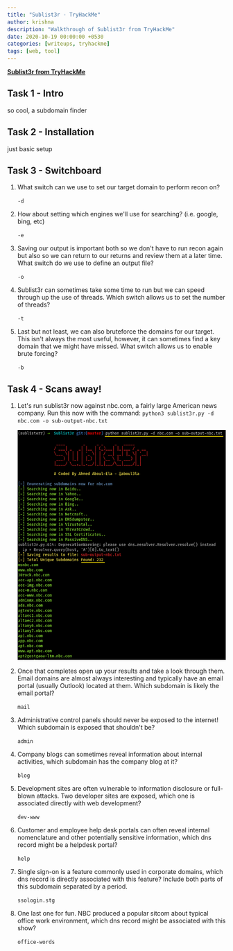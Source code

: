 ```yaml
---
title: "Sublist3r - TryHackMe"
author: krishna
description: "Walkthrough of Sublist3r from TryHackMe"
date: 2020-10-19 00:00:00 +0530
categories: [writeups, tryhackme]
tags: [web, tool]
---
```


**[Sublist3r from TryHackMe](https://tryhackme.com/room/rpsublist3r)**

## Task 1 - Intro

so cool, a subdomain finder

## Task 2 - Installation

just basic setup

## Task 3 - Switchboard

1. What switch can we use to set our target domain to perform recon on?

	`-d`

2. How about setting which engines we'll use for searching? (i.e. google, bing, etc)

	`-e`

3. Saving our output is important both so we don't have to run recon again but also so we can return to our returns and review them at a later time. What switch do we use to define an output file?

	`-o`

4. Sublist3r can sometimes take some time to run but we can speed through up the use of threads. Which switch allows us to set the number of threads?

	`-t`

5. Last but not least, we can also bruteforce the domains for our target. This isn't always the most useful, however, it can sometimes find a key domain that we might have missed. What switch allows us to enable brute forcing?

	`-b`

## Task 4 - Scans away!

1. Let's run sublist3r now against nbc.com, a fairly large American news company. Run this now with the command: `python3 sublist3r.py -d nbc.com -o sub-output-nbc.txt`

	![sublister results](https://raw.githubusercontent.com/lordlabuckdas/lordlabuckdas.github.io/gh-pages/assets/img/tryhackme/sublister/sublister1.png)

2. Once that completes open up your results and take a look through them. Email domains are almost always interesting and typically have an email portal (usually Outlook) located at them. Which subdomain is likely the email portal? 

	`mail`

3. Administrative control panels should never be exposed to the internet! Which subdomain is exposed that shouldn't be?

	`admin`

4. Company blogs can sometimes reveal information about internal activities, which subdomain has the company blog at it?

	`blog`

5. Development sites are often vulnerable to information disclosure or full-blown attacks. Two developer sites are exposed, which one is associated directly with web development?

	`dev-www`

6. Customer and employee help desk portals can often reveal internal nomenclature and other potentially sensitive information, which dns record might be a helpdesk portal?

	`help`

7. Single sign-on is a feature commonly used in corporate domains, which dns record is directly associated with this feature? Include both parts of this subdomain separated by a period.

	`ssologin.stg`

8. One last one for fun. NBC produced a popular sitcom about typical office work environment, which dns record might be associated with this show?

	`office-words`
